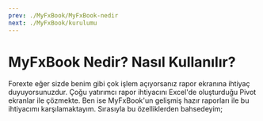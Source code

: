 ```yaml
---
prev: ./MyFxBook/MyFxBook-nedir
next: ./MyFxBook/kurulumu
---
```


# MyFxBook Nedir? Nasıl Kullanılır?

Forexte eğer sizde benim gibi çok işlem açıyorsanız rapor ekranına ihtiyaç duyuyorsunuzdur. Çoğu yatırımcı rapor ihtiyacını Excel'de oluşturduğu Pivot ekranlar ile çözmekte. Ben ise MyFxBook'un gelişmiş hazır raporları ile bu ihtiyacımı karşılamaktayım. Sırasıyla bu özelliklerden bahsedeyim;

